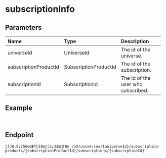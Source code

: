 
# subscriptionInfo


## Parameters
| Name                  | Type                  | Description                        |
| :-------------------- | :-------------------- | :--------------------------------- |
| universeId            | UniverseId            | The id of the universe.            |
| subscriptionProductId | SubscriptionProductId | The id of the subscription.        |
| subscriptionId        | SubscriptionId        | The Id of the user who subscribed. |



## Example
```ts copy showLineNumbers
 
```



## Endpoint
```ansi
[38;5;156mGET[0m[2;33m[0m /v2/universes/{universeId}/subscription-products/{subscriptionProductId}/subscriptions/{subscriptionId}
```
  